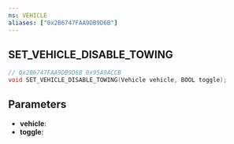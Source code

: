 ```yaml
---
ns: VEHICLE
aliases: ["0x2B6747FAA9DB9D6B"]
---
```

## SET_VEHICLE_DISABLE_TOWING

```c
// 0x2B6747FAA9DB9D6B 0x95A9ACCB
void SET_VEHICLE_DISABLE_TOWING(Vehicle vehicle, BOOL toggle);
```


## Parameters
* **vehicle**: 
* **toggle**: 

